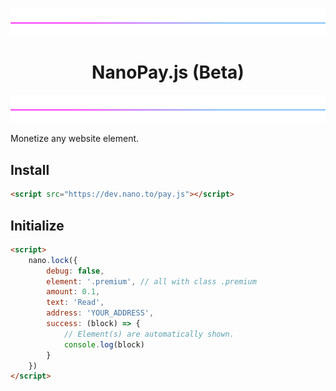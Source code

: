 ![line](https://github.com/fwd/n2/raw/master/.github/line.png)

<h1 align="center">NanoPay.js (Beta)</h1>

![line](https://github.com/fwd/n2/raw/master/.github/line.png)

Monetize any website element. 

## Install

```html
<script src="https://dev.nano.to/pay.js"></script>
```

## Initialize

```html
<script>
    nano.lock({ 
        debug: false,
        element: '.premium', // all with class .premium
        amount: 0.1,
        text: 'Read',
        address: 'YOUR_ADDRESS', 
        success: (block) => {
        	// Element(s) are automatically shown.
        	console.log(block)
        }
    })
</script>
```